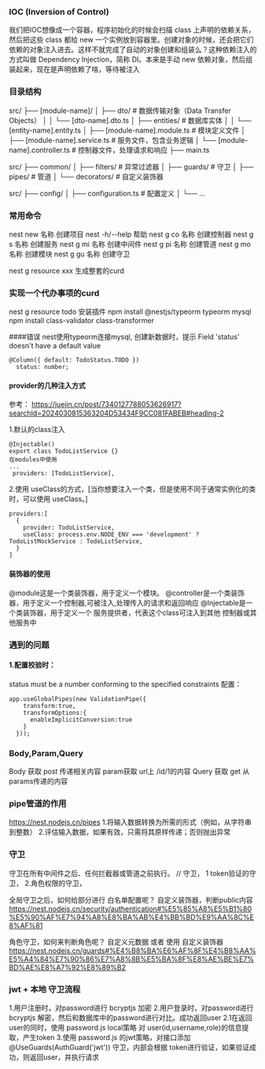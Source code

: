 ### IOC (Inversion of Control)
我们把IOC想像成一个容器，程序初始化的时候会扫描 class 上声明的依赖关系，然后把这些 class 都给 new 一个实例放到容器里。创建对象的时候，还会把它们依赖的对象注入进去。这样不就完成了自动的对象创建和组装么？这种依赖注入的方式叫做 Dependency Injection，简称 DI。本来是手动 new 依赖对象，然后组装起来，现在是声明依赖了啥，等待被注入

### 目录结构 
src/
├── [module-name]/
│   ├── dto/                     # 数据传输对象（Data Transfer Objects）
│   │   └── [dto-name].dto.ts
│   ├── entities/                # 数据库实体
│   │   └── [entity-name].entity.ts
│   ├── [module-name].module.ts  # 模块定义文件
│   ├── [module-name].service.ts # 服务文件，包含业务逻辑
│   └── [module-name].controller.ts # 控制器文件，处理请求和响应
├── main.ts

src/
├── common/
│   ├── filters/                 # 异常过滤器
│   ├── guards/                  # 守卫
│   ├── pipes/                   # 管道
│   └── decorators/              # 自定义装饰器


src/
├── config/
│   ├── configuration.ts         # 配置定义
│   └── ...

### 常用命令
nest new 名称 创建项目
nest -h/--help 帮助
nest g co 名称 创建控制器
nest g s 名称 创建服务
nest g mi 名称 创建中间件
nest g pi 名称 创建管道
nest g mo 名称 创建模块
nest g gu 名称 创建守卫

nest g resource xxx 生成整套的curd

### 实现一个代办事项的curd
nest g resource todo
安装插件
npm install @nestjs/typeorm typeorm mysql
npm install class-validator class-transformer

####错误
nest使用typeorm连接mysql, 创建新数据时，提示 Field 'status' doesn't have a default value
```
@Column({ default: TodoStatus.TODO })
  status: number;
```
#### provider的几种注入方式
参考： https://juejin.cn/post/7340127788053626917?searchId=2024030815363204D53434F9CC081FABEB#heading-2

1.默认的class注入
```
@Injectable()
export class TodoListService {}
在modules中使用
...
 providers: [TodoListService],
```
2.使用 useClass的方式，[当你想要注入一个类，但是使用不同于通常实例化的类时，可以使用 useClass。]
```
providers:[
  {
    provider: TodoListService,
    useClass: process.env.NODE_ENV === 'development' ? TodoListMockService : TodoListService,
  }
]
```

#### 装饰器的使用
@module这是一个类装饰器，用于定义一个模块。
@controller是一个类装饰器，用于定义一个控制器,可被注入,处理传入的请求和返回响应
@Injectable是一个类装饰器，用于定义一个 服务提供者，代表这个class可注入到其他 控制器或其他服务中

### 遇到的问题 
####  1.配置校验时：
status must be a number conforming to the specified constraints
配置：
```
app.useGlobalPipes(new ValidationPipe({
    transform:true,
    transformOptions:{
      enableImplicitConversion:true
    }
  }));
```
### Body,Param,Query
Body 获取 post 传递相关内容
param获取  url上 /id/1的内容
Query 获取 get 从params传递的内容


### pipe管道的作用
https://nest.nodejs.cn/pipes
1.将输入数据转换为所需的形式（例如，从字符串到整数）
2.评估输入数据，如果有效，只需将其原样传递；否则抛出异常
### 守卫
守卫在所有中间件之后、任何拦截器或管道之前执行。
// 守卫，  1 token验证的守卫， 2.角色权限的守卫，

全局守卫之后，如何给部分进行 白名单配置呢？ 自定义装饰器，判断public内容
https://nest.nodejs.cn/security/authentication#%E5%85%A8%E5%B1%80%E5%90%AF%E7%94%A8%E8%BA%AB%E4%BB%BD%E9%AA%8C%E8%AF%81

角色守卫，如何来判断角色呢？
自定义元数据 或者 使用 自定义装饰器
https://nest.nodejs.cn/guards#%E4%B8%BA%E6%AF%8F%E4%B8%AA%E5%A4%84%E7%90%86%E7%A8%8B%E5%BA%8F%E8%AE%BE%E7%BD%AE%E8%A7%92%E8%89%B2


### jwt + 本地 守卫流程
1.用户注册时，对password进行 bcryptjs 加密
2.用户登录时，对password进行 bcryptjs 解密，然后和数据库中的password进行对比。成功返回user
2.1在返回user的同时，使用 password.js  local策略 对 user(id,username,role)的信息提取，产生token
3.使用 password.js 的jwt策略，对接口添加   @UseGuards(AuthGuard('jwt')) 守卫，内部会根据 token进行验证，如果验证成功，则返回user，并执行请求

